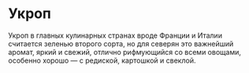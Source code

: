 # Укроп

Укроп в главных кулинарных странах вроде Франции и Италии считается зеленью второго сорта, но для северян это важнейший аромат, яркий и свежий, отлично рифмующийся со всеми овощами, особенно хорошо — с редиской, картошкой и свеклой.